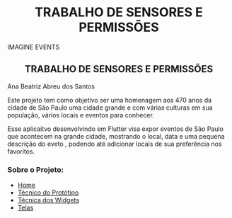 <h1 align=center> TRABALHO DE SENSORES E PERMISSÕES </h1>IMAGINE EVENTS</h1>
<h2 align=center> TRABALHO DE SENSORES E PERMISSÕES </h1>Ana Beatriz Abreu dos Santos</h2>

Este projeto tem como objetivo ser uma homenagem aos 470 anos da cidade de São Paulo uma cidade grande e com várias culturas em sua população, vários locais e eventos para conhecer.

Esse aplicaitvo desenvolvindo em Flutter visa expor eventos de São Paulo que acontecem na grande cidade, mostrando o local, data e uma pequena descrição do eveto , podendo até adicionar locais de sua preferência nos favoritos.

### Sobre o Projeto:

- [Home]()
- [Técnico do Protótipo]()
- [Técnica dos Widgets]()
- [Telas]() 
